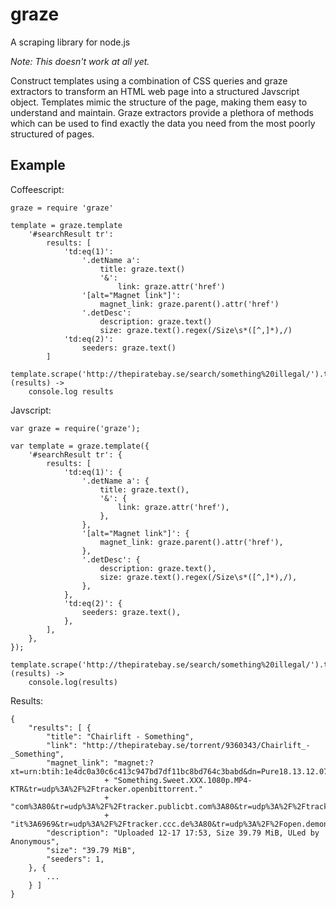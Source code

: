 # graze

A scraping library for node.js

*Note: This doesn't work at all yet.*

Construct templates using a combination of CSS queries and graze extractors to transform an HTML web page into a structured Javscript object.  Templates mimic the structure of the page, making them easy to understand and maintain.  Graze extractors provide a plethora of methods which can be used to find exactly the data you need from the most poorly structured of pages.  

## Example

Coffeescript:

    graze = require 'graze'

    template = graze.template
        '#searchResult tr': 
            results: [
                'td:eq(1)':
                    '.detName a':
                        title: graze.text()
                        '&':
                            link: graze.attr('href')
                    '[alt="Magnet link"]':
                        magnet_link: graze.parent().attr('href')
                    '.detDesc':
                        description: graze.text()
                        size: graze.text().regex(/Size\s*([^,]*),/)
                'td:eq(2)':
                    seeders: graze.text()
            ]

    template.scrape('http://thepiratebay.se/search/something%20illegal/').then (results) ->
        console.log results


Javscript:

    var graze = require('graze');

    var template = graze.template({
        '#searchResult tr': {
            results: [
                'td:eq(1)': {
                    '.detName a': {
                        title: graze.text(),
                        '&': {
                            link: graze.attr('href'),
                        },
                    },
                    '[alt="Magnet link"]': {
                        magnet_link: graze.parent().attr('href'),
                    },
                    '.detDesc': {
                        description: graze.text(),
                        size: graze.text().regex(/Size\s*([^,]*),/),
                    },
                },
                'td:eq(2)': {
                    seeders: graze.text(),
                },
            ],
        },
    });

    template.scrape('http://thepiratebay.se/search/something%20illegal/').then (results) ->
        console.log(results)

Results:

    {
        "results": [ {
            "title": "Chairlift - Something",
            "link": "http://thepiratebay.se/torrent/9360343/Chairlift_-_Something",
            "magnet_link": "magnet:?xt=urn:btih:1e4dc0a30c6c413c947bd7df11bc8bd764c3babd&dn=Pure18.13.12.07.Zoey.Paige."
                         + "Something.Sweet.XXX.1080p.MP4-KTR&tr=udp%3A%2F%2Ftracker.openbittorrent."
                         + "com%3A80&tr=udp%3A%2F%2Ftracker.publicbt.com%3A80&tr=udp%3A%2F%2Ftracker.istole."
                         + "it%3A6969&tr=udp%3A%2F%2Ftracker.ccc.de%3A80&tr=udp%3A%2F%2Fopen.demonii.com%3A1337",
            "description": "Uploaded 12-17 17:53, Size 39.79 MiB, ULed by Anonymous",
            "size": "39.79 MiB",
            "seeders": 1,
        }, {
            ...
        } ]
    }
